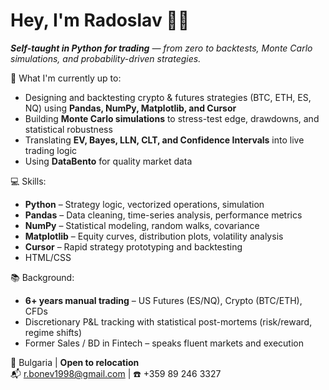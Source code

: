 # Hey, I'm Radoslav 👋🏻

***Self-taught in Python for trading** — from zero to backtests, Monte Carlo simulations, and probability-driven strategies.*

🚀 What I'm currently up to:
* Designing and backtesting crypto & futures strategies (BTC, ETH, ES, NQ) using **Pandas, NumPy, Matplotlib, and Cursor**
* Building **Monte Carlo simulations** to stress-test edge, drawdowns, and statistical robustness
* Translating **EV, Bayes, LLN, CLT, and Confidence Intervals** into live trading logic
* Using **DataBento** for quality market data

💻 Skills:
* **Python** – Strategy logic, vectorized operations, simulation
* **Pandas** – Data cleaning, time-series analysis, performance metrics
* **NumPy** – Statistical modeling, random walks, covariance
* **Matplotlib** – Equity curves, distribution plots, volatility analysis
* **Cursor** – Rapid strategy prototyping and backtesting
* HTML/CSS

📚 Background:
* **6+ years manual trading** – US Futures (ES/NQ), Crypto (BTC/ETH), CFDs
* Discretionary P&L tracking with statistical post-mortems (risk/reward, regime shifts)
* Former Sales / BD in Fintech – speaks fluent markets and execution

📍 Bulgaria | **Open to relocation**  
📬 r.bonev1998@gmail.com | ☎️ +359 89 246 3327



